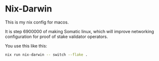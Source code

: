 # Nix-Darwin

This is my nix config for macos.

It is step 6900000 of making Somatic linux, which will improve networking configuration for proof of stake validator operators.


You use this like this:


```bash
nix run nix-darwin -- switch --flake .
```
